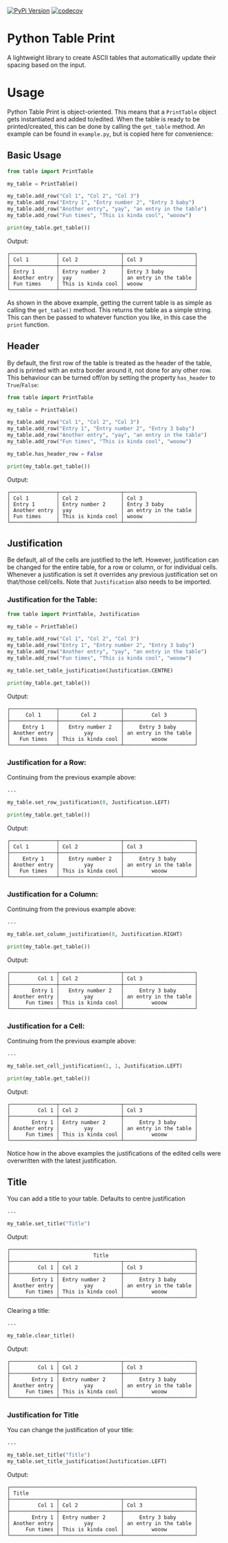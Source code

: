 [![PyPi Version](https://img.shields.io/badge/dynamic/toml?url=https%3A%2F%2Fraw.githubusercontent.com%2FZandwhich%2FPython-Table-Print%2Fmaster%2Fpyproject.toml&query=project.version&label=version&color=bright%20green
)](https://pypi.org/project/python-table-print/) [![codecov](https://img.shields.io/codecov/c/github/Zandwhich/Python-Table-Print
)]()

# Python Table Print
A lightweight library to create ASCII tables that automaticallly update their spacing based on the input.

# Usage

Python Table Print is object-oriented. This means that a `PrintTable` object gets instantiated and added to/edited. When the table is ready to be printed/created, this can be done by calling the `get_table` method. An example can be found in `example.py`, but is copied here for convenience:

## Basic Usage

```python
from table import PrintTable

my_table = PrintTable()

my_table.add_row("Col 1", "Col 2", "Col 3")
my_table.add_row("Entry 1", "Entry number 2", "Entry 3 baby")
my_table.add_row("Another entry", "yay", "an entry in the table")
my_table.add_row("Fun times", "This is kinda cool", "wooow")

print(my_table.get_table())
```

Output:
```
┌───────────────┬────────────────────┬───────────────────────┐
│ Col 1         │ Col 2              │ Col 3                 │
├───────────────┼────────────────────┼───────────────────────┤
│ Entry 1       │ Entry number 2     │ Entry 3 baby          │
│ Another entry │ yay                │ an entry in the table │
│ Fun times     │ This is kinda cool │ wooow                 │
└───────────────┴────────────────────┴───────────────────────┘
```

As shown in the above example, getting the current table is as simple as calling the `get_table()` method. This returns the table as a simple string. This can then be passed to whatever function you like, in this case the `print` function.

## Header

By default, the first row of the table is treated as the header of the table, and is printed with an extra border around it, not done for any other row. This behaviour can be turned off/on by setting the property `has_header` to `True`/`False`:

```python
from table import PrintTable

my_table = PrintTable()

my_table.add_row("Col 1", "Col 2", "Col 3")
my_table.add_row("Entry 1", "Entry number 2", "Entry 3 baby")
my_table.add_row("Another entry", "yay", "an entry in the table")
my_table.add_row("Fun times", "This is kinda cool", "wooow")

my_table.has_header_row = False

print(my_table.get_table())
```

Output:
```
┌───────────────┬────────────────────┬───────────────────────┐
│ Col 1         │ Col 2              │ Col 3                 │
│ Entry 1       │ Entry number 2     │ Entry 3 baby          │
│ Another entry │ yay                │ an entry in the table │
│ Fun times     │ This is kinda cool │ wooow                 │
└───────────────┴────────────────────┴───────────────────────┘
```

## Justification

Be default, all of the cells are justified to the left. However, justification can be changed for the entire table, for a row or column, or for individual cells. Whenever a justification is set it overrides any previous justification set on that/those cell/cells. Note that `Justification` also needs to be imported.

### Justification for the Table:

```python
from table import PrintTable, Justification

my_table = PrintTable()

my_table.add_row("Col 1", "Col 2", "Col 3")
my_table.add_row("Entry 1", "Entry number 2", "Entry 3 baby")
my_table.add_row("Another entry", "yay", "an entry in the table")
my_table.add_row("Fun times", "This is kinda cool", "wooow")

my_table.set_table_justification(Justification.CENTRE)

print(my_table.get_table())
```

Output:
```
┌───────────────┬────────────────────┬───────────────────────┐
│     Col 1     │       Col 2        │         Col 3         │
├───────────────┼────────────────────┼───────────────────────┤
│    Entry 1    │   Entry number 2   │     Entry 3 baby      │
│ Another entry │        yay         │ an entry in the table │
│   Fun times   │ This is kinda cool │         wooow         │
└───────────────┴────────────────────┴───────────────────────┘
```

### Justification for a Row:

Continuing from the previous example above:
```python
...

my_table.set_row_justification(0, Justification.LEFT)

print(my_table.get_table())
```

Output:
```
┌───────────────┬────────────────────┬───────────────────────┐
│ Col 1         │ Col 2              │ Col 3                 │
├───────────────┼────────────────────┼───────────────────────┤
│    Entry 1    │   Entry number 2   │     Entry 3 baby      │
│ Another entry │        yay         │ an entry in the table │
│   Fun times   │ This is kinda cool │         wooow         │
└───────────────┴────────────────────┴───────────────────────┘
```

### Justification for a Column:

Continuing from the previous example above:
```python
...

my_table.set_column_justification(0, Justification.RIGHT)

print(my_table.get_table())
```

Output:
```
┌───────────────┬────────────────────┬───────────────────────┐
│         Col 1 │ Col 2              │ Col 3                 │
├───────────────┼────────────────────┼───────────────────────┤
│       Entry 1 │   Entry number 2   │     Entry 3 baby      │
│ Another entry │        yay         │ an entry in the table │
│     Fun times │ This is kinda cool │         wooow         │
└───────────────┴────────────────────┴───────────────────────┘
```

### Justification for a Cell:

Continuing from the previous example above:
```python
...

my_table.set_cell_justification(1, 1, Justification.LEFT)

print(my_table.get_table())
```

Output:
```
┌───────────────┬────────────────────┬───────────────────────┐
│         Col 1 │ Col 2              │ Col 3                 │
├───────────────┼────────────────────┼───────────────────────┤
│       Entry 1 │ Entry number 2     │     Entry 3 baby      │
│ Another entry │        yay         │ an entry in the table │
│     Fun times │ This is kinda cool │         wooow         │
└───────────────┴────────────────────┴───────────────────────┘
```

Notice how in the above examples the justifications of the edited cells were overwritten with the latest justification.

## Title

You can add a title to your table. Defaults to centre justification

```python
...

my_table.set_title("Title")
```

Output:
```
┌────────────────────────────────────────────────────────────┐
│                           Title                            │
├───────────────┬────────────────────┬───────────────────────┤
│         Col 1 │ Col 2              │ Col 3                 │
├───────────────┼────────────────────┼───────────────────────┤
│       Entry 1 │ Entry number 2     │     Entry 3 baby      │
│ Another entry │        yay         │ an entry in the table │
│     Fun times │ This is kinda cool │         wooow         │
└───────────────┴────────────────────┴───────────────────────┘
```

Clearing a title:

```python
...

my_table.clear_title()
```

Output:
```
┌───────────────┬────────────────────┬───────────────────────┐
│         Col 1 │ Col 2              │ Col 3                 │
├───────────────┼────────────────────┼───────────────────────┤
│       Entry 1 │ Entry number 2     │     Entry 3 baby      │
│ Another entry │        yay         │ an entry in the table │
│     Fun times │ This is kinda cool │         wooow         │
└───────────────┴────────────────────┴───────────────────────┘
```

### Justification for Title

You can change the justification of your title:

```python
...

my_table.set_title("Title")
my_table.set_title_justification(Justification.LEFT)
```

Output:
```
┌────────────────────────────────────────────────────────────┐
│ Title                                                      │
├───────────────┬────────────────────┬───────────────────────┤
│         Col 1 │ Col 2              │ Col 3                 │
├───────────────┼────────────────────┼───────────────────────┤
│       Entry 1 │ Entry number 2     │     Entry 3 baby      │
│ Another entry │        yay         │ an entry in the table │
│     Fun times │ This is kinda cool │         wooow         │
└───────────────┴────────────────────┴───────────────────────┘
```